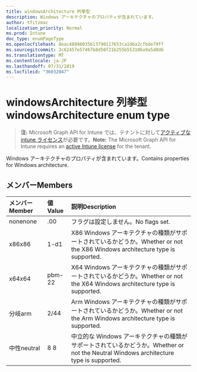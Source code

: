 ```yaml
---
title: windowsArchitecture 列挙型
description: Windows アーキテクチャのプロパティが含まれています。
author: tfitzmac
localization_priority: Normal
ms.prod: Intune
doc_type: enumPageType
ms.openlocfilehash: 8eac48896035613790117653ca1d6a2cfbde79ff
ms.sourcegitcommit: 2c62457e57467b8d50f21b255b553106a9a5d8d6
ms.translationtype: MT
ms.contentlocale: ja-JP
ms.lasthandoff: 07/31/2019
ms.locfileid: "36032047"
---
```

# <a name="windowsarchitecture-enum-type"></a><span data-ttu-id="557dd-103">windowsArchitecture 列挙型</span><span class="sxs-lookup"><span data-stu-id="557dd-103">windowsArchitecture enum type</span></span>

> <span data-ttu-id="557dd-104">**注:** Microsoft Graph API for Intune では、テナントに対して[アクティブな intune ライセンス](https://go.microsoft.com/fwlink/?linkid=839381)が必要です。</span><span class="sxs-lookup"><span data-stu-id="557dd-104">**Note:** The Microsoft Graph API for Intune requires an [active Intune license](https://go.microsoft.com/fwlink/?linkid=839381) for the tenant.</span></span>

<span data-ttu-id="557dd-105">Windows アーキテクチャのプロパティが含まれています。</span><span class="sxs-lookup"><span data-stu-id="557dd-105">Contains properties for Windows architecture.</span></span>

## <a name="members"></a><span data-ttu-id="557dd-106">メンバー</span><span class="sxs-lookup"><span data-stu-id="557dd-106">Members</span></span>
|<span data-ttu-id="557dd-107">メンバー</span><span class="sxs-lookup"><span data-stu-id="557dd-107">Member</span></span>|<span data-ttu-id="557dd-108">値</span><span class="sxs-lookup"><span data-stu-id="557dd-108">Value</span></span>|<span data-ttu-id="557dd-109">説明</span><span class="sxs-lookup"><span data-stu-id="557dd-109">Description</span></span>|
|:---|:---|:---|
|<span data-ttu-id="557dd-110">none</span><span class="sxs-lookup"><span data-stu-id="557dd-110">none</span></span>|<span data-ttu-id="557dd-111">.0</span><span class="sxs-lookup"><span data-stu-id="557dd-111">0</span></span>|<span data-ttu-id="557dd-112">フラグは設定しません。</span><span class="sxs-lookup"><span data-stu-id="557dd-112">No flags set.</span></span>|
|<span data-ttu-id="557dd-113">x86</span><span class="sxs-lookup"><span data-stu-id="557dd-113">x86</span></span>|<span data-ttu-id="557dd-114">1-d</span><span class="sxs-lookup"><span data-stu-id="557dd-114">1</span></span>|<span data-ttu-id="557dd-115">X86 Windows アーキテクチャの種類がサポートされているかどうか。</span><span class="sxs-lookup"><span data-stu-id="557dd-115">Whether or not the X86 Windows architecture type is supported.</span></span>|
|<span data-ttu-id="557dd-116">x64</span><span class="sxs-lookup"><span data-stu-id="557dd-116">x64</span></span>|<span data-ttu-id="557dd-117">pbm-2</span><span class="sxs-lookup"><span data-stu-id="557dd-117">2</span></span>|<span data-ttu-id="557dd-118">X64 Windows アーキテクチャの種類がサポートされているかどうか。</span><span class="sxs-lookup"><span data-stu-id="557dd-118">Whether or not the X64 Windows architecture type is supported.</span></span>|
|<span data-ttu-id="557dd-119">分岐</span><span class="sxs-lookup"><span data-stu-id="557dd-119">arm</span></span>|<span data-ttu-id="557dd-120">2/4</span><span class="sxs-lookup"><span data-stu-id="557dd-120">4</span></span>|<span data-ttu-id="557dd-121">Arm Windows アーキテクチャの種類がサポートされているかどうか。</span><span class="sxs-lookup"><span data-stu-id="557dd-121">Whether or not the Arm Windows architecture type is supported.</span></span>|
|<span data-ttu-id="557dd-122">中性</span><span class="sxs-lookup"><span data-stu-id="557dd-122">neutral</span></span>|<span data-ttu-id="557dd-123">8 </span><span class="sxs-lookup"><span data-stu-id="557dd-123">8</span></span>|<span data-ttu-id="557dd-124">中立的な Windows アーキテクチャの種類がサポートされているかどうか。</span><span class="sxs-lookup"><span data-stu-id="557dd-124">Whether or not the Neutral Windows architecture type is supported.</span></span>|



